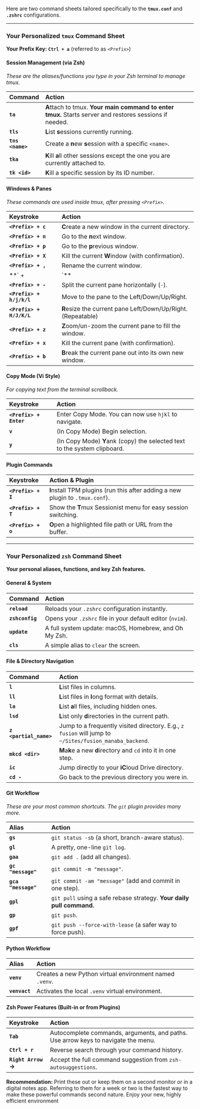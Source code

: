 Here are two command sheets tailored specifically to the **`tmux.conf`** and **`.zshrc`** configurations.

---

### Your Personalized `tmux` Command Sheet

**Your Prefix Key: `Ctrl + a`** (referred to as `<Prefix>`)

#### Session Management (via Zsh)
*These are the aliases/functions you type in your Zsh terminal to manage tmux.*

| Command | Action |
| :--- | :--- |
| **`ta`** | **A**ttach to tmux. **Your main command to enter tmux.** Starts server and restores sessions if needed. |
| **`tls`** | **L**ist **s**essions currently running. |
| **`tns <name>`** | Create a **n**ew **s**ession with a specific `<name>`. |
| **`tka`** | **K**ill **a**ll other sessions except the one you are currently attached to. |
| **`tk <id>`** | **K**ill a specific session by its ID number. |

#### Windows & Panes
*These commands are used inside tmux, after pressing `<Prefix>`.*

| Keystroke | Action |
| :--- | :--- |
| **`<Prefix> + c`** | **C**reate a new window in the current directory. |
| **`<Prefix> + n`** | Go to the **n**ext window. |
| **`<Prefix> + p`** | Go to the **p**revious window. |
| **`<Prefix> + X`** | Kill the current **W**indow (with confirmation). |
| **`<Prefix> + ,`** | Rename the current window. |
| **`<Prefix> + |`** | Split the current pane vertically (`|`). |
| **`<Prefix> + -`** | Split the current pane horizontally (`-`). |
| **`<Prefix> + h/j/k/l`** | Move to the pane to the Left/Down/Up/Right. |
| **`<Prefix> + H/J/K/L`** | **R**esize the current pane Left/Down/Up/Right. (Repeatable) |
| **`<Prefix> + z`** | **Z**oom/un-zoom the current pane to fill the window. |
| **`<Prefix> + x`** | Kill the current pane (with confirmation). |
| **`<Prefix> + b`** | **B**reak the current pane out into its own new window. |

#### Copy Mode (Vi Style)
*For copying text from the terminal scrollback.*

| Keystroke | Action |
| :--- | :--- |
| **`<Prefix> + Enter`** | Enter Copy Mode. You can now use `hjkl` to navigate. |
| **`v`** | (In Copy Mode) Begin selection. |
| **`y`** | (In Copy Mode) **Y**ank (copy) the selected text to the system clipboard. |

#### Plugin Commands

| Keystroke | Action & Plugin |
| :--- | :--- |
| **`<Prefix> + I`** | **I**nstall TPM plugins (run this after adding a new plugin to `.tmux.conf`). |
| **`<Prefix> + T`** | Show the **T**mux Sessionist menu for easy session switching. |
| **`<Prefix> + o`** | **O**pen a highlighted file path or URL from the buffer. |

---

### Your Personalized `zsh` Command Sheet

**Your personal aliases, functions, and key Zsh features.**

#### General & System

| Command | Action |
| :--- | :--- |
| **`reload`** | Reloads your `.zshrc` configuration instantly. |
| **`zshconfig`** | Opens your `.zshrc` file in your default editor (`nvim`). |
| **`update`** | A full system update: macOS, Homebrew, and Oh My Zsh. |
| **`cls`** | A simple alias to `clear` the screen. |

#### File & Directory Navigation

| Command | Action |
| :--- | :--- |
| **`l`** | **L**ist files in columns. |
| **`ll`** | **L**ist files in **l**ong format with details. |
| **`la`** | **L**ist **a**ll files, including hidden ones. |
| **`lsd`** | **L**ist only **d**irectories in the current path. |
| **`z <partial_name>`** | Jump to a frequently visited directory. E.g., `z fusion` will jump to `~/Sites/fusion_manaba_backend`. |
| **`mkcd <dir>`** | **M**a**k**e a new **d**irectory and `cd` into it in one step. |
| **`ic`** | Jump directly to your **iC**loud Drive directory. |
| **`cd -`** | Go back to the previous directory you were in. |

#### Git Workflow
*These are your most common shortcuts. The `git` plugin provides many more.*

| Alias | Action |
| :--- | :--- |
| **`gs`** | `git status -sb` (a short, branch-aware status). |
| **`gl`** | A pretty, one-line `git log`. |
| **`gaa`** | `git add .` (add all changes). |
| **`gc "message"`** | `git commit -m "message"`. |
| **`gca "message"`** | `git commit -am "message"` (add and commit in one step). |
| **`gpl`** | `git pull` using a safe rebase strategy. **Your daily pull command.** |
| **`gp`** | `git push`. |
| **`gpf`** | `git push --force-with-lease` (a safer way to force push). |

#### Python Workflow

| Alias | Action |
| :--- | :--- |
| **`venv`** | Creates a new Python virtual environment named `.venv`. |
| **`venvact`** | Activates the local `.venv` virtual environment. |

#### Zsh Power Features (Built-in or from Plugins)

| Keystroke | Action |
| :--- | :--- |
| **`Tab`** | Autocomplete commands, arguments, and paths. Use arrow keys to navigate the menu. |
| **`Ctrl + r`** | Reverse search through your command history. |
| **`Right Arrow` →** | Accept the full command suggestion from `zsh-autosuggestions`. |

**Recommendation:** Print these out or keep them on a second monitor or in a digital notes app. Referring to them for a week or two is the fastest way to make these powerful commands second nature. Enjoy your new, highly efficient environment